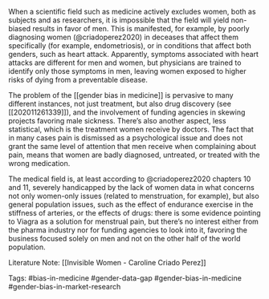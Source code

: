 When a scientific field such as medicine actively excludes women, both as subjects and as researchers, it is impossible that the field will yield non-biased results in favor of men. This is manifested, for example, by poorly diagnosing women (@criadoperez2020) in deceases that affect them specifically (for example, endometriosis), or in conditions that affect both genders, such as heart attack. Apparently, symptoms associated with heart attacks are different for men and women, but physicians are trained to identify only those symptoms in men, leaving women exposed to higher risks of dying from a preventable disease. 

The problem of the [[gender bias in medicine]] is pervasive to many different instances, not just treatment, but also drug discovery (see [[202011261339]]), and the involvement of funding agencies in skewing projects favoring male sickness. There’s also another aspect, less statistical, which is the treatment women receive by doctors. The fact that in many cases pain is dismissed as a psychological issue and does not grant the same level of attention that men receive when complaining about pain, means that women are badly diagnosed, untreated, or treated with the wrong medication. 

The medical field is, at least according to @criadoperez2020 chapters 10 and 11, severely handicapped by the lack of women data in what concerns not only women-only issues (related to menstruation, for example), but also general population issues, such as the effect of endurance exercise in the stiffness of arteries, or the effects of drugs: there is some evidence pointing to Viagra as a solution for menstrual pain, but there’s no interest either from the pharma industry nor for funding agencies to look into it, favoring the business focused solely on men and not on the other half of the world population. 

Literature Note: [[Invisible Women - Caroline Criado Perez]]

Tags: #bias-in-medicine #gender-data-gap #gender-bias-in-medicine #gender-bias-in-market-research